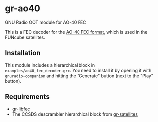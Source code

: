 # gr-ao40
GNU Radio OOT module for AO-40 FEC

This is a FEC decoder for the [AO-40 FEC format](http://www.ka9q.net/papers/ao40tlm.html),
which is used in the FUNcube satellites.

## Installation

This module includes a hierarchical block in
`examples/ao40_fec_decoder.grc`. You need to install it by opening it with
`gnuradio-companion` and hitting the "Generate" button (next to the "Play"
button).

## Requirements

 * [gr-libfec](https://github.com/daniestevez/gr-libfec)
 * The CCSDS descrambler hierarchical block from
   [gr-satellites](https://github.com/daniestevez/gr-satellites)
 